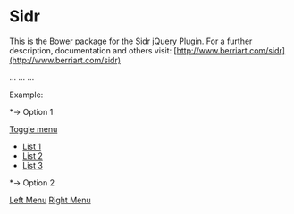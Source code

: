Sidr
============

This is the Bower package for the Sidr jQuery Plugin. For a further description, 
documentation and others visit: [http://www.berriart.com/sidr](http://www.berriart.com/sidr)

<!-- Include Sidr bundled CSS theme -->
<link rel="stylesheet" href="javascripts/sidr/stylesheets/jquery.sidr.dark.css">

...
...
...

<!-- Include jQuery -->
<script src="javascripts/jquery.js"></script>
<!-- Include the Sidr JS -->
<script src="javascripts/sidr/jquery.sidr.min.js"></script>



Example:

*-> Option 1

<a id="simple-menu" href="#sidr">Toggle menu</a>

<div id="sidr">
  <!-- Your content -->
  <ul>
    <li><a href="#">List 1</a></li>
    <li class="active"><a href="#">List 2</a></li>
    <li><a href="#">List 3</a></li>
  </ul>
</div>

<script>
$(document).ready(function() {
  $('#simple-menu').sidr();
});
</script>



*-> Option 2

<a id="left-menu" href="#left-menu">Left Menu</a> 
<a id="right-menu" href="#right-menu">Right Menu</a>
 
<script>
$(document).ready(function() {
    $('#left-menu').sidr({
      name: 'sidr-left',
      side: 'left' // By default
    });
    $('#right-menu').sidr({
      name: 'sidr-right',
      side: 'right'
    });
});
</script>


